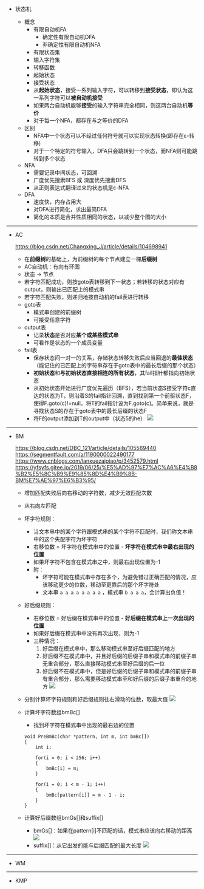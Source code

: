 * 状态机

	* 概念
		* 有限自动机FA
			* 确定性有限自动机DFA
			* 非确定性有限自动机NFA
		* 有限状态集
		* 输入字符集
		* 转移函数
		* 起始状态
		* 接受状态
		* 从**起始状态**，接受一系列输入字符，可以转移到**接受状态**，即认为这一系列字符可以**被自动机接受**
		* 如果两台自动机能够**接受**的输入字符串完全相同，则这两台自动机**等价**
		* 对于每一个NFA，都存在与之等价的DFA
	* 区别
		* NFA中一个状态可以不经过任何符号就可以实现状态转换(即存在ε-转移)
		* 对于一个特定的符号输入，DFA只会跳转到一个状态，而NFA则可能跳转到多个状态
	* NFA
		* 需要记录中间状态，可回溯
		* 广度优先搜索BFS 或 深度优先搜索DFS
		* 从正则表达式翻译过来的状态机是ε-NFA
	* DFA
		* 速度快，内存占用大
		* 对DFA进行简化，求出最简DFA
		* 简化的本质是合并性质相同的状态，以减少整个图的大小

------------
* AC

	https://blog.csdn.net/Changxing_J/article/details/104698941
	* 在**前缀树**的基础上，为前缀树的每个节点建立一棵**后缀树**
	* AC自动机：有向有环图
	* 状态 -> 节点
	* 若字符匹配成功，则按goto表转移到下一状态；若转移的状态对应有output，则输出已匹配上的模式串
	* 若字符匹配失败，则递归地按自动机的fail表进行转移
	* goto表
		* 模式串创建的前缀树
		* 可接受任意字符
	* output表
		* 记录**状态**是否对应**某个或某些模式串**
		* 可看作是状态的一个成员变量
	* fail表
		* 保存状态间一对一的关系，存储状态转移失败后应当回退的**最佳状态**（能记住的已匹配上的字符串存在于goto表中的最长后缀的那个状态）
		* **初始状态**和**与初始状态直接相连的所有状态**，其fail指针都指向初始状态
		* 从初始状态开始进行广度优先遍历（BFS），若当前状态S接受字符c直达的状态为T，则沿着S的fail指针回溯，直到找到第一个前驱状态F，使得F.goto(c)!=null。将T的fail指针设为F.goto(c)。简单来说，就是寻找状态S的存在于goto表中的最长后缀的状态F
		* 将F的output添加到T的output中（状态5的he）
		![](https://img-blog.csdnimg.cn/20200306163844494.png?x-oss-process=image/watermark,type_ZmFuZ3poZW5naGVpdGk,shadow_10,text_aHR0cHM6Ly9ibG9nLmNzZG4ubmV0L0NoYW5neGluZ19K,size_16,color_FFFFFF,t_70)

------------
* BM

	https://blog.csdn.net/DBC_121/article/details/105569440
	https://segmentfault.com/a/1190000022490177
	https://www.cnblogs.com/lanxuezaipiao/p/3452579.html
	https://yfsyfs.gitee.io/2019/06/25/%E5%AD%97%E7%AC%A6%E4%B8%B2%E5%8C%B9%E9%85%8D%E4%B9%8B-BM%E7%AE%97%E6%B3%95/
	* 增加匹配失败后向右移动的字符数，减少无效匹配次数
	* 从右向左匹配
	* 坏字符规则：
		* 当文本串中的某个字符跟模式串的某个字符不匹配时，我们称文本串中的这个失配字符为坏字符
		* 右移位数 = 坏字符在模式串中的位置 - **坏字符在模式串中最右出现的位置**
		* 如果坏字符不包含在模式串之中，则最右出现位置为-1
		* 附：
			* 坏字符可能在模式串中存在多个，为避免错过正确匹配的情况，应该移动更少的位数，移动至更靠后的那个坏字符处
			* 文本串 `a a a a a a a a` ，模式串 `b a a a`，会计算出负值！
	* 好后缀规则：
		* 右移位数 = 好后缀在模式串中的位置 - **好后缀在模式串上一次出现的位置**
		* 如果好后缀在模式串中没有再次出现，则为-1
		* 三种情况：
			1. 好后缀在模式串中，那么移动模式串至好后缀匹配的地方
			2. 好后缀不在模式串中，并且好后缀的后缀子串和模式串的前缀子串无重合部分，那么直接移动模式串至好后缀的后一位
			3. 好后缀不在模式串中，但是好后缀的后缀子串和模式串的前缀子串有重合部分，那么需要移动模式串至和好后缀的后缀子串重合的地方
			![](https://image-static.segmentfault.com/322/196/3221961855-ad540b88f12e3eb3_articlex)
	* 分别计算坏字符规则和好后缀规则往右滑动的位数，取最大值
	![](https://img-blog.csdnimg.cn/20200417165619199.png?x-oss-process=image/watermark,type_ZmFuZ3poZW5naGVpdGk,shadow_10,text_aHR0cHM6Ly9ibG9nLmNzZG4ubmV0L0RCQ18xMjE=,size_16,color_FFFFFF,t_70#pic_center)
	
	* 计算坏字符数组bmBc[]
		* 找到坏字符在模式串中出现的最右边的位置
		```
		void PreBmBc(char *pattern, int m, int bmBc[])
		{
			int i;

			for(i = 0; i < 256; i++)
			{
				bmBc[i] = m;
			}

			for(i = 0; i < m - 1; i++)
			{
				bmBc[pattern[i]] = m - 1 - i;
			}
		}
		```
	* 计算好后缀数组bmGs[]和suffix[]
		* bmGs[]：如果在pattern[i]不匹配的话，模式串应该向右移动的距离
		![](https://yfsyfs.gitee.io/2019/06/25/%E5%AD%97%E7%AC%A6%E4%B8%B2%E5%8C%B9%E9%85%8D%E4%B9%8B-BM%E7%AE%97%E6%B3%95/5.png)
		* suffix[]：从它出发的能与后缀匹配的最大长度
		![](https://yfsyfs.gitee.io/2019/06/25/%E5%AD%97%E7%AC%A6%E4%B8%B2%E5%8C%B9%E9%85%8D%E4%B9%8B-BM%E7%AE%97%E6%B3%95/8.png)

------------
* WM

------------
* KMP

